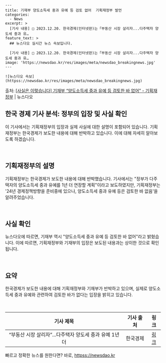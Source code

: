     ---
    title: 기재부 양도소득세 중과 유예 등 검토 없어  기획재정부 발언
    categories:
      - News
    excerpt: >
      [기사 내용] □ 2023.12.20. 한국경제(인터넷판)는「부동산 시장 살리자...다주택자 양도세 중과 유…
    feature_text: >
      ## 뉴스다오 실시간 뉴스 속보입니다.
    
      [기사 내용] □ 2023.12.20. 한국경제(인터넷판)는「부동산 시장 살리자...다주택자 양도세 중과 유…
    image: 'https://newsdao.kr/res/images/meta/newsdao_breakingnews.jpg'
    ---
    
    ![뉴스다오 속보](httpss://newsdao.kr/res/images/meta/newsdao_breakingnews.jpg)

<p>출처: <a href="httpss://newsdao.kr/2859" rel="dofollow">[사실은 이렇습니다] 기재부 “양도소득세 중과 유예 등 검토한 바 없어” - 기획재정부</a> | 뉴스다오</p>

<h2 data-ke-size="size26">한국 경제 기사 분석: 정부의 입장 및 사실 확인</h2>
이 기사에서는 기획재정부의 입장과 실제 사실에 대한 설명이 포함되어 있습니다. 기획재정부는 한국경제가 보도한 내용에 대해 반박하고 있습니다. 이에 대해 자세히 알아보도록 하겠습니다.

<p data-ke-size="size16">&nbsp;</p>

<h2 data-ke-size="size24">기획재정부의 설명</h2>
기획재정부는 한국경제가 보도한 내용에 대해 반박했습니다. 기사에서는 "정부가 다주택자의 양도소득세 중과 유예를 1년 더 연장할 계획"이라고 보도하였지만, 기획재정부는 '24년 경제정책방향을 준비중에 있으나, 양도소득세 중과 유예 등은 검토한 바 없음'을 알려주었습니다.

<p data-ke-size="size16">&nbsp;</p>

<h2 data-ke-size="size24">사실 확인</h2>
뉴스다오에 따르면, 기재부 역시 "양도소득세 중과 유예 등 검토한 바 없어"라고 밝혔습니다. 이에 따르면, 기획재정부와 기재부의 입장은 보도된 내용과는 상이한 것으로 확인됩니다.

<p data-ke-size="size16">&nbsp;</p>

<h2 data-ke-size="size24">요약</h2>
한국경제가 보도한 내용에 대해 기획재정부와 기재부가 반박하고 있으며, 실제로 양도소득세 중과 유예와 관련하여 검토한 바가 없다는 입장을 밝히고 있습니다.

<p data-ke-size="size16">&nbsp;</p>

<table>
<thead>
<tr>
<th style="text-align: center;">기사 제목</th>
<th style="text-align: center;">기사 출처</th>
<th style="text-align: center;">링크</th>
</tr>
</thead>
<tbody>
<tr>
<td style="text-align: center;">“부동산 시장 살리자”...다주택자 양도세 중과 유예 1년 더</td>
<td style="text-align: center;">한국경제</td>
<td style="text-align: center;"><a href="httpss://newsdao.kr/2859" target="_blank" rel="noopener">링크</a></td>
</tr>
</tbody>
</table>
 

빠르고 정확한 뉴스를 원한다면? 바로, <a href="httpss://newsdao.kr" rel="dofollow">httpss://newsdao.kr</a>


    